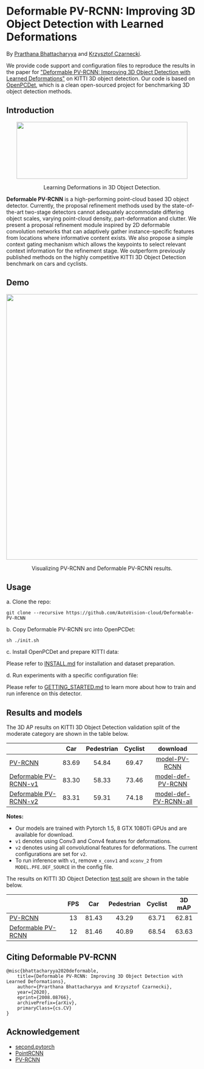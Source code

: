 # Deformable PV-RCNN: Improving 3D Object Detection with Learned Deformations

By [Prarthana Bhattacharyya](https://scholar.google.com/citations?user=v6pGkNQAAAAJ&hl=en) and [Krzysztof Czarnecki](https://scholar.google.com/citations?hl=en&user=ZzCpumQAAAAJ).

We provide code support and configuration files to reproduce the results in the paper for
["Deformable PV-RCNN: Improving 3D Object Detection with Learned Deformations"](https://arxiv.org/abs/2008.08766) on KITTI 3D object detection. Our code is based on [OpenPCDet](https://github.com/open-mmlab/OpenPCDet), which is a clean open-sourced project for benchmarking 3D object detection methods. 


## Introduction

<div align="center">
  <img src="docs/introduction.png" width="450px" height="150px" />
  <p>Learning Deformations in 3D Object Detection.</p>
</div>

**Deformable PV-RCNN** is a high-performing point-cloud based 3D object detector. Currently, the proposal refinement methods used by the state-of-the-art two-stage detectors cannot adequately accommodate differing object scales, varying point-cloud density, part-deformation and clutter. We present a proposal refinement module inspired by 2D deformable convolution networks that can adaptively gather instance-specific features from locations where informative content exists. We also propose a simple context gating mechanism which allows the keypoints to select relevant context information for the refinement stage. We outperform previously published methods on the highly competitive KITTI 3D Object Detection benchmark on cars and cyclists.


## Demo

<div align="center">
  <img src="docs/demo.png" width="700px" />
  <p>Visualizing PV-RCNN and Deformable PV-RCNN results.</p>
</div>


## Usage
a. Clone the repo:
```
git clone --recursive https://github.com/AutoVision-cloud/Deformable-PV-RCNN
```
b. Copy Deformable PV-RCNN src into OpenPCDet: 
```
sh ./init.sh
```

c. Install OpenPCDet and prepare KITTI data:

Please refer to [INSTALL.md](docs/INSTALL.md) for installation and dataset preparation.

d. Run experiments with a specific configuration file:

Please refer to [GETTING_STARTED.md](docs/GETTING_STARTED.md) to learn more about how to train and run inference on this detector.


## Results and models

The 3D AP results on KITTI 3D Object Detection validation split of the moderate category are shown in the table below.

|                                                     | Car | Pedestrian | Cyclist  | download | 
|-----------------------------------------------------|:-------:|:-------:|:-------:|:---------:|
| [PV-RCNN](https://github.com/open-mmlab/OpenPCDet/blob/b32fbddbe06183507bad433ed99b407cbc2175c2/tools/cfgs/kitti_models/pv_rcnn.yaml) | 83.69 | 54.84 | 69.47 | [model-PV-RCNN](https://drive.google.com/file/d/1CXK7LVGU9jPRcygrDReQWhpwax9BJ9hb/view?usp=sharing) |
| [Deformable PV-RCNN-v1](config/def_pv_rcnn.yaml) | 83.30 | 58.33 | 73.46 | [model-def-PV-RCNN](https://drive.google.com/file/d/18YpEEViDFjKdxhTFxo7mdGWdopCMZ28j/view?usp=sharing) |
| [Deformable PV-RCNN-v2](config/def_pv_rcnn.yaml) | 83.31 | 59.31 | 74.18 | [model-def-PV-RCNN-all](https://drive.google.com/file/d/1qLr3IIGftvGCzb_mA283wJAFBfqA4sfI/view?usp=sharing) |

**Notes:**
- Our models are trained with Pytorch 1.5, 8 GTX 1080Ti GPUs and are available for download.
- `v1` denotes using Conv3 and Conv4 features for deformations.
- `v2` denotes using all convolutional features for deformations. The current configurations are set for `v2`. 
- To run inference with `v1`, remove `x_conv1` and `xconv_2` from `MODEL.PFE.DEF_SOURCE` in the config file.



The results on KITTI 3D Object Detection [test split](http://www.cvlibs.net/datasets/kitti/eval_object.php?obj_benchmark=3d) are shown in the table below.

|                                                     |  FPS | Car | Pedestrian | Cyclist  | 3D mAP
|-----------------------------------------------------|:---------:|:-------:|:-------:|:-------:|:-------:|
| [PV-RCNN](https://github.com/open-mmlab/OpenPCDet/blob/b32fbddbe06183507bad433ed99b407cbc2175c2/tools/cfgs/kitti_models/pv_rcnn.yaml) | 13 |  81.43 | 43.29 | 63.71 | 62.81
| [Deformable PV-RCNN](config/def_pv_rcnn.yaml) | 12 | 81.46 | 40.89 | 68.54 | 63.63




## Citing Deformable PV-RCNN

```
@misc{bhattacharyya2020deformable,
    title={Deformable PV-RCNN: Improving 3D Object Detection with Learned Deformations},
    author={Prarthana Bhattacharyya and Krzysztof Czarnecki},
    year={2020},
    eprint={2008.08766},
    archivePrefix={arXiv},
    primaryClass={cs.CV}
}
```


## Acknowledgement
* [second.pytorch](https://github.com/traveller59/second.pytorch)
* [PointRCNN](https://github.com/sshaoshuai/PointRCNN)
* [PV-RCNN](https://github.com/open-mmlab/OpenPCDet)
